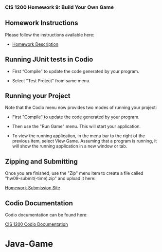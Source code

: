 ### CIS 1200 Homework 9: Build Your Own Game

## Homework Instructions

Please follow the instructions available here:

- [Homework Description](http://www.cis.upenn.edu/~cis120/current/hw/hw09)

## Running JUnit tests in Codio

- First “Compile” to update the code generated by your program.

- Select "Test Project" from same menu.

## Running your Project

Note that the Codio menu now provides two modes of running your project:

- First "Compile" to update the code generated by your program.

- Then use the "Run Game" menu. This will start your application.

- To view the running application, in the menu bar to the right of the
  previous item, select View Game. Assuming that a program is running, it will
  show the running application in a new window or tab.

## Zipping and Submitting

Once you are finished, use the "Zip" menu item to create a file called
"hw09-submit(-time).zip" and upload it here:

[Homework Submission Site](https://www.cis.upenn.edu/~cis120/current/submitredirect)

## Codio Documentation

Codio documentation can be found here:

[CIS 1200 Codio Documentation](https://www.seas.upenn.edu/~cis120/current/codio/)
# Java-Game
